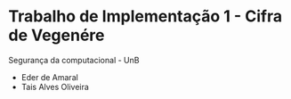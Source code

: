 # Trabalho de Implementação 1 - Cifra de Vegenére

Segurança da computacional - UnB

* Eder de Amaral
* Tais Alves Oliveira


